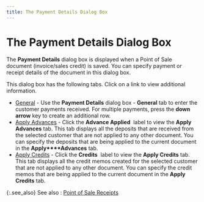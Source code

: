 ```yaml
---
title: The Payment Details Dialog Box
---
```


# The Payment Details Dialog Box


The **Payment Details** dialog box  is displayed when a Point of Sale document (invoice/sales credit) is saved.  You can specify payment or receipt details of the document in this dialog  box.


This dialog box has the following tabs. Click on a link to view additional  information.

- [General]({{site.pos_baseurl}}/misc/the_payment_details_dialog_box_-_general_.html)  - Use the **Payment Details** dialog  box - **General** tab to enter the  customer payments received. For multiple payments, press the **down 
 arrow** key to create an additional row.
- [Apply  Advances]({{site.pos_baseurl}}/misc/the_payment_details_dialog_box_-_apply_advances_.html) - Click the **Advance Applied**   label to  view the **Apply Advances** tab. This  tab displays all the deposits that are received from the selected customer  that are not applied to any other document. You can specify the deposits  that are being applied to the current document in the **Apply****Advances** tab.
- [Apply  Credits]({{site.pos_baseurl}}/misc/the_payment_details_dialog_box_-_apply_credits.html) - Click the **Credits**   label to  view the **Apply Credits** tab. This  tab displays all the credit memos created for the selected customer that  are not applied to any other document. You can specify the credit memos  that are being applied to the current document in the **Apply 
 Credits** tab.



{:.see_also}
See also
: [Point of Sale Receipts]({{site.pos_baseurl}}/pos-trans/create-pos-doc/pos-receipts/pos_receipts.html)
